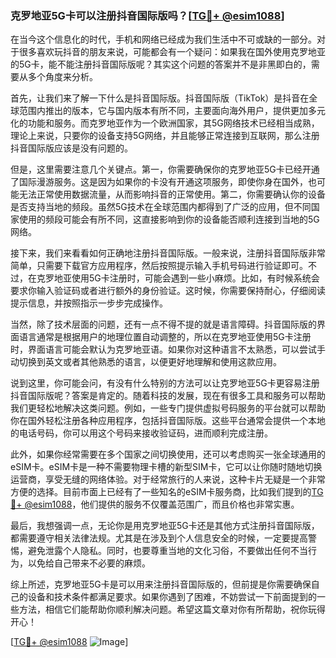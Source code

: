 ### 克罗地亚5G卡可以注册抖音国际版吗？[[TG💪+ @esim1088](https://t.me/s/esim1088)]

在当今这个信息化的时代，手机和网络已经成为我们生活中不可或缺的一部分。对于很多喜欢玩抖音的朋友来说，可能都会有一个疑问：如果我在国外使用克罗地亚的5G卡，能不能注册抖音国际版呢？其实这个问题的答案并不是非黑即白的，需要从多个角度来分析。

首先，让我们来了解一下什么是抖音国际版。抖音国际版（TikTok）是抖音在全球范围内推出的版本，它与国内版本有所不同，主要面向海外用户，提供更加多元化的功能和服务。而克罗地亚作为一个欧洲国家，其5G网络技术已经相当成熟，理论上来说，只要你的设备支持5G网络，并且能够正常连接到互联网，那么注册抖音国际版应该是没有问题的。

但是，这里需要注意几个关键点。第一，你需要确保你的克罗地亚5G卡已经开通了国际漫游服务。这是因为如果你的卡没有开通这项服务，即使你身在国外，也可能无法正常使用数据流量，从而影响抖音的正常使用。第二，你需要确认你的设备是否支持当地的频段。虽然5G技术在全球范围内都得到了广泛的应用，但不同国家使用的频段可能会有所不同，这直接影响到你的设备能否顺利连接到当地的5G网络。

接下来，我们来看看如何正确地注册抖音国际版。一般来说，注册抖音国际版非常简单，只需要下载官方应用程序，然后按照提示输入手机号码进行验证即可。不过，在克罗地亚使用5G卡注册时，可能会遇到一些小麻烦。比如，有时候系统会要求你输入验证码或者进行额外的身份验证。这时候，你需要保持耐心，仔细阅读提示信息，并按照指示一步步完成操作。

当然，除了技术层面的问题，还有一点不得不提的就是语言障碍。抖音国际版的界面语言通常是根据用户的地理位置自动调整的，所以在克罗地亚使用5G卡注册时，界面语言可能会默认为克罗地亚语。如果你对这种语言不太熟悉，可以尝试手动切换到英文或者其他熟悉的语言，以便更好地理解和使用这款应用。

说到这里，你可能会问，有没有什么特别的方法可以让克罗地亚5G卡更容易注册抖音国际版呢？答案是肯定的。随着科技的发展，现在有很多工具和服务可以帮助我们更轻松地解决这类问题。例如，一些专门提供虚拟号码服务的平台就可以帮助你在国外轻松注册各种应用程序，包括抖音国际版。这些平台通常会提供一个本地的电话号码，你可以用这个号码来接收验证码，进而顺利完成注册。

此外，如果你经常需要在多个国家之间切换使用，还可以考虑购买一张全球通用的eSIM卡。eSIM卡是一种不需要物理卡槽的新型SIM卡，它可以让你随时随地切换运营商，享受无缝的网络体验。对于经常旅行的人来说，这种卡片无疑是一个非常方便的选择。目前市面上已经有了一些知名的eSIM卡服务商，比如我们提到的[TG💪+ @esim1088](https://t.me/s/esim1088)，他们提供的服务不仅覆盖范围广，而且价格也非常实惠。

最后，我想强调一点，无论你是用克罗地亚5G卡还是其他方式注册抖音国际版，都需要遵守相关法律法规。尤其是在涉及到个人信息安全的时候，一定要提高警惕，避免泄露个人隐私。同时，也要尊重当地的文化习俗，不要做出任何不当行为，以免给自己带来不必要的麻烦。

综上所述，克罗地亚5G卡是可以用来注册抖音国际版的，但前提是你需要确保自己的设备和技术条件都满足要求。如果你遇到了困难，不妨尝试一下前面提到的一些方法，相信它们能帮助你顺利解决问题。希望这篇文章对你有所帮助，祝你玩得开心！

[[TG💪+ @esim1088](https://t.me/s/esim1088) ![Image](https://i.postimg.cc/4NQfJmqS/Snipaste-2025-05-13-00-14-12.png)]